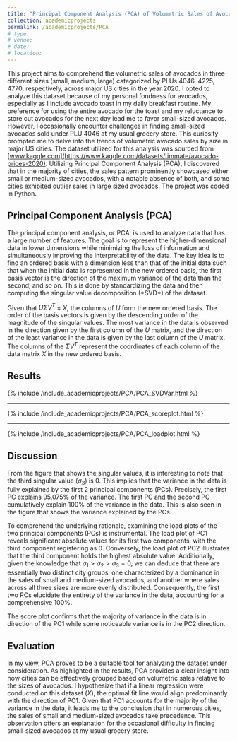 ```yaml
---
title: "Principal Component Analysis (PCA) of Volumetric Sales of Avocados in 2020"
collection: academicprojects
permalink: /academicprojects/PCA
# type: 
# venue: 
# date: 
# location: 
---
```

This project aims to comprehend the volumetric sales of avocados in three different sizes (small, medium, large) categorized by PLUs 4046, 4225, 4770, respectively, across major US cities in the year 2020. I opted to analyze this dataset because of my personal fondness for avocados, especially as I include avocado toast in my daily breakfast routine. My preference for using the entire avocado for the toast and my reluctance to store cut avocados for the next day lead me to favor small-sized avocados. However, I occasionally encounter challenges in finding small-sized avocados sold under PLU 4046 at my usual grocery store. This curiosity prompted me to delve into the trends of volumetric avocado sales by size in major US cities. The dataset utilized for this analysis was sourced from [www.kaggle.com](https://www.kaggle.com/datasets/timmate/avocado-prices-2020). Utilizing Principal Component Analysis (PCA), I discovered that in the majority of cities, the sales pattern prominently showcased either small or medium-sized avocados, with a notable absence of both, and some cities exhibited outlier sales in large sized avocados. The project was coded in Python.

<h2> Principal Component Analysis (PCA) </h2>
The principal component analysis, or PCA, is used to analyze data that has a large number of features. The goal is to represent the higher-dimensional data in lower dimensions while minimizing the loss of information and simultaneously improving the interpretability of the data.  The key idea is to find an ordered basis with a dimension less than that of the initial data such that when the initial data is represented in the new ordered basis, the first basis vector is the direction of the maximum variance of the data than the second, and so on. This is done by standardizing the data and then computing the singular value decomposition (*SVD*) of the dataset.

Given that $U \Sigma V^T$ = $X$, the columns of $U$ form the new ordered basis. The order of the basis vectors is given by the descending order of the magnitude of the singular values. The most variance in the data is observed in the direction given by the first column of the $U$ matrix, and the direction of the least variance in the data is given by the last column of the $U$ matrix. The columns of the $\Sigma V^T$ represent the coordinates of each column of the data matrix $X$ in the new ordered basis.

<h2> Results </h2>

{% include /include_academicprojects/PCA/PCA_SVDVar.html %}
<hr>
{% include /include_academicprojects/PCA/PCA_scoreplot.html %}
<hr>
{% include /include_academicprojects/PCA/PCA_loadplot.html %}

<h2> Discussion </h2>

From the figure that shows the singular values, it is interesting to note that the third singular value ($\sigma_3$) is 0. This implies that the variance in the data is fully explained by the first 2 principal components (PCs). Precisely, the first PC explains $95.075\%$ of the variance. The first PC and the second PC cumulatively explain $100\%$ of the variance in the data. This is also seen in the figure that shows the variance explained by the PCs.

To comprehend the underlying rationale, examining the load plots of the two principal components (PCs) is instrumental. The load plot of PC1 reveals significant absolute values for its first two components, with the third component registering as 0. Conversely, the load plot of PC2 illustrates that the third component holds the highest absolute value. Additionally, given the knowledge that $\sigma_1 > \sigma_2 > \sigma_3 = 0$, we can deduce that there are essentially two distinct city groups: one characterized by a dominance in the sales of small and medium-sized avocados, and another where sales across all three sizes are more evenly distributed. Consequently, the first two PCs elucidate the entirety of the variance in the data, accounting for a comprehensive $100\%.$

The score plot confirms that the majority of variance in the data is in direction of the PC1 while some noticeable variance is in the PC2 direction.

<h2> Evaluation </h2>

In my view, PCA proves to be a suitable tool for analyzing the dataset under consideration. As highlighted in the results, PCA provides a clear insight into how cities can be effectively grouped based on volumetric sales relative to the sizes of avocados. I hypothesize that if a linear regression were conducted on this dataset ($X$), the optimal fit line would align predominantly with the direction of PC1. Given that PC1 accounts for the majority of the variance in the data, it leads me to the conclusion that in numerous cities, the sales of small and medium-sized avocados take precedence. This observation offers an explanation for the occasional difficulty in finding small-sized avocados at my usual grocery store.
